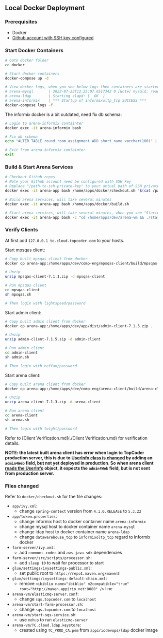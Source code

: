 ## Local Docker Deployment

### Prerequisites

  - Docker
  - [Github account with SSH key configured](https://docs.github.com/en/authentication/connecting-to-github-with-ssh/adding-a-new-ssh-key-to-your-github-account)

### Start Docker Containers

```bash
# Goto docker folder
cd docker

# Start docker containers
docker-compose up -d

# View docker logs, when you see below logs then containers are started succcessfully
# arena-mysql       | 2022-07-23T12:25:07.651734Z 0 [Note] mysqld: ready for connections.
# arena-ldap        | Starting slapd: [  OK  ]
# arena-informix    | *** Startup of informixoltp_tcp SUCCESS ***
docker-compose logs -f
```



The informix docker is a bit outdated, need fix db schema:

```bash
# Login to arena-informix containter
docker exec -it arena-informix bash

# Fix db schema
echo "ALTER TABLE round_room_assignment ADD short_name varchar(100)" | dbaccess informixoltp@informixoltp_tcp

# Exit from arena-informix containter
exit
```



### Build & Start Arena Services

```bash
# Checkout Github repos 
# Note your Github account need be configured with SSH key
# Replace "/path-to-ssh-private-key" to your actual path of SSH private key
docker exec -it arena-app bash /home/apps/docker/checkout.sh "$(cat /path-to-ssh-private-key)"

# Build arena services, will take several minutes
docker exec -it arena-app bash /home/apps/docker/build.sh

# Start arena services, will take several minutes, when you see "Startup Complete" then it's finished
docker exec -it arena-app bash -c "cd /home/apps/dev/arena-vm && ./start-services.sh"
```



### Verify Clients

At first add `127.0.0.1 tc.cloud.topcoder.com` to your hosts.

Start mpsqas client:

```bash
# Copy built mpsqas client from docker
docker cp arena-app:/home/apps/dev/comp-eng/mpsqas-client/build/mpsqas-client-7.1.1.zip .

# Unzip
unzip mpsqas-client-7.1.1.zip -d mpsqas-client

# Run mpsqas client
cd mpsqas-client
sh mpsqas.sh

# Then login with lightspeed/password
```

Start admin client:

```bash
# Copy built admin client from docker
docker cp arena-app:/home/apps/dev/app/dist/admin-client-7.1.5.zip .

# Unzip
unzip admin-client-7.1.5.zip -d admin-client

# Run admin client
cd admin-client
sh admin.sh

# Then login with heffan/password
```

Start arena client:

```bash
# Copy built arena client from docker
docker cp arena-app:/home/apps/dev/comp-eng/arena-client/build/arena-client-7.1.3.zip .

# Unzip
unzip arena-client-7.1.3.zip -d arena-client

# Run arena client
cd arena-client
sh arena.sh

# Then login with twight/password
```



Refer to [Client Verification.md](./Client Verification.md) for verification details.



**NOTE: the latest built arena client has error when login to TopCoder production server, this is due to [UserInfo class is changed](https://github.com/appirio-tech/compeng-common/commit/e4e1939b5362c8af04cb218a784692a0e66ba298)  by adding an `admin4Web` field, but not yet deployed in production. So when arena client [reads the UserInfo](https://github.com/appirio-tech/compeng-common/blob/dev/src/main/com/topcoder/netCommon/contestantMessages/UserInfo.java#L208) object, it expects the `admin4Web` field, but is not sent from production server.**



### Files changed

Refer to `docker/checkout.sh` for the file changes:

- `app/ivy.xml`:
  - change `spring-context` version from `4.1.0.RELEASE` to `5.3.22`
- `app/token.properties`:
  - change informix host to docker container name `arena-informix`
  - change mysql host to docker container name `arena-mysql`
  - change ldap host to docker container name `arena-ldap`
  - change `datawarehouse_tcp` to `informixoltp_tcp` regard to informix docker
- `farm-server/ivy.xml`:
  - add `commons-codec` and `aws-java-sdk` dependencies
- `farm-server/src/scripts/processor.sh`:
  - add `sleep 10` to wait for processor to start
- `glue/settings/ivysettings-public.xml`:
  - set public root to `https://repo1.maven.org/maven2` 
- `glue/settings/ivysettings-default-chain.xml`:
  - remove `<ibiblio name="ibiblio" m2compatible="true" root="http://maven.appirio.net:8080" />` line
- `arena-vm/elasticmq-server.conf`:
  - change `sqs.topcoder.com` to `localhost`
- `arena-vm/start-farm-processor.sh`:
  - change `sqs.topcoder.com` to `localhost`
- `arena-vm/start-sqs-service.sh`:
  - use `nohup` to run `elasticmq-server`
- `arena-vm/TC.cloud.ldap.keystore`:
  - created using `TC_PROD_CA.pem` from `appiriodevops/ldap` docker image

